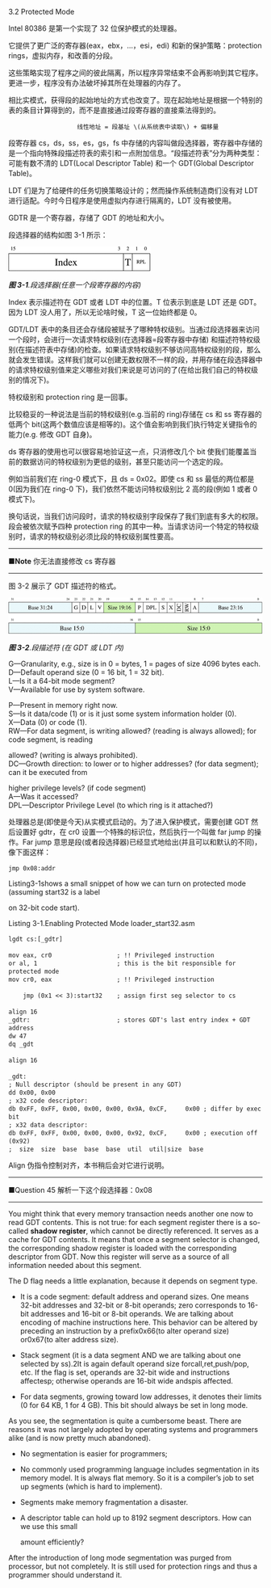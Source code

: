 3.2 Protected Mode

Intel 80386 是第一个实现了 32 位保护模式的处理器。

它提供了更广泛的寄存器\(eax，ebx，...，esi，edi\) 和新的保护策略：protection rings，虚拟内存，和改善的分段。

这些策略实现了程序之间的彼此隔离，所以程序异常结束不会再影响到其它程序。更进一步，程序没有办法破坏掉其所在处理器的内存了。

相比实模式，获得段的起始地址的方式也改变了。现在起始地址是根据一个特别的表的条目计算得到的，而不是直接通过段寄存器的直接乘法得到的。

```
                   线性地址 = 段基址 \(从系统表中读取\) + 偏移量
```

段寄存器 cs，ds，ss，es，gs，fs 中存储的内容叫做段选择器，寄存器中存储的是一个指向特殊段描述符表的索引和一点附加信息。“段描述符表”分为两种类型：可能有数不清的 LDT\(Local Descriptor Table\) 和一个 GDT\(Global Descriptor Table\)。

LDT 们是为了给硬件的任务切换策略设计的；然而操作系统制造商们没有对 LDT 进行适配。今时今日程序是使用虚拟内存进行隔离的，LDT 没有被使用。

GDTR 是一个寄存器，存储了 GDT 的地址和大小。

段选择器的结构如图 3-1 所示：

![](/assets/3-1.gif)

_**图 3-1**.段选择器\(任意一个段寄存器的内容\)_

Index 表示描述符在 GDT 或者 LDT 中的位置。T 位表示到底是 LDT 还是 GDT。因为 LDT 没人用了，所以无论啥时候，T 这一位始终都是 0。

GDT/LDT 表中的条目还会存储段被赋予了哪种特权级别。当通过段选择器来访问一个段时，会进行一次请求特权级别\(在选择器=段寄存器中存储\) 和描述符特权级别\(在描述符表中存储\)的检查。如果请求特权级别不够访问高特权级别的段，那么就会发生错误。这样我们就可以创建无数权限不一样的段，并用存储在段选择器中的请求特权级别值来定义哪些对我们来说是可访问的了\(在给出我们自己的特权级别的情况下\)。

特权级别和 protection ring 是一回事。

比较稳妥的一种说法是当前的特权级别\(e.g.当前的 ring\)存储在 cs 和 ss 寄存器的低两个 bit\(这两个数值应该是相等的\)。这个值会影响到我们执行特定关键指令的能力\(e.g. 修改 GDT 自身\)。

ds 寄存器的使用也可以很容易地验证这一点，只消修改几个 bit 使我们能覆盖当前的数据访问的特权级别为更低的级别，甚至只能访问一个选定的段。

例如当前我们在 ring-0 模式下，且 ds = 0x02。即使 cs 和 ss 最低的两位都是 0\(因为我们在 ring-0 下\)，我们依然不能访问特权级别比 2 高的段\(例如 1 或者 0 模式下\)。

换句话说，当我们访问段时，请求的特权级别字段保存了我们到底有多大的权限。段会被依次赋予四种 protection ring 的其中一种。当请求访问一个特定的特权级别时，请求的特权级别必须比段的特权级别属性要高。

---

**■Note** 你无法直接修改 cs 寄存器

---

图 3-2 展示了 GDT 描述符的格式。

![](/assets/3-2.gif)

_**图 3-2**.段描述符 \(在 GDT 或 LDT 内\)_

G—Granularity, e.g., size is in 0 = bytes, 1 = pages of size 4096 bytes each. D—Default operand size \(0 = 16 bit, 1 = 32 bit\).  
L—Is it a 64-bit mode segment?  
V—Available for use by system software.

P—Present in memory right now.  
 S—Is it data/code \(1\) or is it just some system information holder \(0\).  
 X—Data \(0\) or code \(1\).  
 RW—For data segment, is writing allowed? \(reading is always allowed\); for code segment, is reading

allowed? \(writing is always prohibited\).  
 DC—Growth direction: to lower or to higher addresses? \(for data segment\); can it be executed from

higher privilege levels? \(if code segment\)  
 A—Was it accessed?  
 DPL—Descriptor Privilege Level \(to which ring is it attached?\)

处理器总是\(即使是今天\)从实模式启动的。为了进入保护模式，需要创建 GDT 然后设置好 gdtr，在 cr0 设置一个特殊的标识位，然后执行一个叫做 far jump 的操作。Far jump 意思是段\(或者段选择器\)已经显式地给出\(并且可以和默认的不同\)，像下面这样：

```
jmp 0x08:addr
```

Listing3-1shows a small snippet of how we can turn on protected mode \(assuming start32 is a label

on 32-bit code start\).

Listing 3-1.Enabling Protected Mode loader\_start32.asm

```
lgdt cs:[_gdtr]

mov eax, cr0                  ; !! Privileged instruction
or al, 1                      ; this is the bit responsible for protected mode
mov cr0, eax                  ; !! Privileged instruction

    jmp (0x1 << 3):start32    ; assign first seg selector to cs

align 16
_gdtr:                        ; stores GDT's last entry index + GDT address
dw 47
dq _gdt

align 16

_gdt:
; Null descriptor (should be present in any GDT)
dd 0x00, 0x00
; x32 code descriptor:
db 0xFF, 0xFF, 0x00, 0x00, 0x00, 0x9A, 0xCF,     0x00 ; differ by exec bit
; x32 data descriptor:
db 0xFF, 0xFF, 0x00, 0x00, 0x00, 0x92, 0xCF,     0x00 ; execution off (0x92)
;  size  size  base  base  base  util  util|size  base
```

Align 伪指令控制对齐，本书稍后会对它进行说明。

---

■Question 45 解析一下这个段选择器：0x08

---

You might think that every memory transaction needs another one now to read GDT contents. This is not true: for each segment register there is a so-called **shadow register**, which cannot be directly referenced. It serves as a cache for GDT contents. It means that once a segment selector is changed, the corresponding shadow register is loaded with the corresponding descriptor from GDT. Now this register will serve as a source of all information needed about this segment.

The D flag needs a little explanation, because it depends on segment type.

* It is a code segment: default address and operand sizes. One means 32-bit addresses and 32-bit or 8-bit operands; zero corresponds to 16-bit addresses and 16-bit or 8-bit operands. We are talking about encoding of machine instructions here. This behavior can be altered by preceding an instruction by a prefix0x66\(to alter operand size\) or0x67\(to alter address size\).

* Stack segment \(it is a data segment AND we are talking about one selected by ss\).2It is again default operand size forcall,ret,push/pop, etc. If the flag is set, operands are 32-bit wide and instructions affectesp; otherwise operands are 16-bit wide andspis affected.

* For data segments, growing toward low addresses, it denotes their limits \(0 for 64 KB, 1 for 4 GB\). This bit should always be set in long mode.

As you see, the segmentation is quite a cumbersome beast. There are reasons it was not largely adopted by operating systems and programmers alike \(and is now pretty much abandoned\).

* No segmentation is easier for programmers;

* No commonly used programming language includes segmentation in its memory model. It is always flat memory. So it is a compiler’s job to set up segments \(which is hard to implement\).

* Segments make memory fragmentation a disaster.

* A descriptor table can hold up to 8192 segment descriptors. How can we use this small

  amount efficiently?

After the introduction of long mode segmentation was purged from processor, but not completely. It is still used for protection rings and thus a programmer should understand it.

